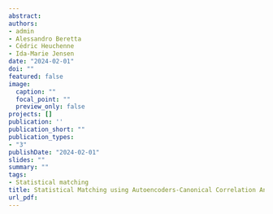 ```yaml
---
abstract:
authors:
- admin
- Alessandro Beretta
- Cédric Heuchenne 
- Ida-Marie Jensen
date: "2024-02-01"
doi: ""
featured: false
image:
  caption: ""
  focal_point: ""
  preview_only: false
projects: []
publication: ''
publication_short: ""
publication_types:
- "3"
publishDate: "2024-02-01"
slides: ""
summary: ""
tags:
- Statistical matching
title: Statistical Matching using Autoencoders-Canonical Correlation Analysis, Kernel Canonical Correlation Analysis and Multi-output Multilayer Perceptron
url_pdf: 
---
```


